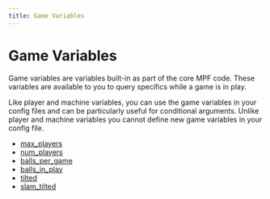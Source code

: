 ```yaml
---
title: Game Variables
---
```


# Game Variables


Game variables are variables built-in as part of the core MPF code. These variables are available to you to query specifics while a game is in play.

Like player and machine variables, you can use the game variables in
your config files and can be particularly useful for conditional
arguments. Unlike player and machine variables you cannot define new game variables in your config file.

* [max_players](max_players.md)
* [num_players](num_players.md)
* [balls_per_game](balls_per_game.md)
* [balls_in_play](balls_in_play.md)
* [tilted](tilted.md)
* [slam_tilted](slam_tilted.md)

